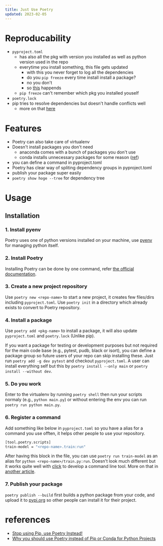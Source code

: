 ```yaml
---
title: Just Use Poetry
updated: 2023-02-05
---
```


# Reproducability

- `pyproject.toml`
  - has also all the pkg with version you installed as well as python version used in the repo
  - everytime you install something, this file gets updated
    - with this you never forget to log all the dependencies
    - do you `pip freeze` every time install install a package?
    - no you don't
    - so [this](https://github.com/mia-workshop/MIA-Shared-Task-2022/issues/5) happends
  - `pip freeze` can't remember which pkg you installed youself
- `poetry.lock`
- pip tries to resolve dependencies but doesn't handle conflicts well
  - more on that [here](https://blogs.sap.com/2022/05/08/why-you-should-use-poetry-instead-of-pip-or-conda-for-python-projects/)


# Features

- Poetry can also take care of virtualenv
- Doesn't install packages you don't need
  - anaconda comes with a bunch of packages you don't use
  - conda installs unnecessary packages for some reason ([ref](https://blogs.sap.com/2022/05/08/why-you-should-use-poetry-instead-of-pip-or-conda-for-python-projects/))
- you can define a command in pyproject.toml
- Poetry has clear way of spliting dependency groups in pyproject.toml
- publish your package super easily
- `poetry show hoge --tree` for dependency tree


# Usage

## Installation

### 1. Install pyenv

Poetry uses one of python versions installed on your machine, use [pyenv](https://github.com/pyenv/pyenv) for managing python itself. 

### 2. Install Poetry

Installing Poetry can be done by one command, refer [the official documentation](https://python-poetry.org/docs/#installation).

### 3. Create a new project repository

Use `poetry new <repo-name>` to start a new project, it creates few files/dirs including `pyproject.toml`. Use `poetry init` in a directory which already exists to convert to Poetry repository.

### 4. Install a package

Use `poetry add <pkg-name>` to install a package, it will also update `pyproject.toml` and `poetry.lock` (Unlike pip).

If you want a package for testing or development purposes but not required for the main code base (e.g., pytest, pudb, black or isort), you can define a package group so future users of your repo can skip installing these. Just run `poetry add -g dev pytest` and checkout `pyproject.toml`. A user can install everything self but this by `poetry install --only main` or `poetry install --without dev`.

### 5. Do you work

Enter to the virtualenv by running `poetry shell` then run your scripts normaly (e.g., `python main.py`) or without entering the env you can run `poetry run python main.py`.

### 6. Register a command

Add something like below in `pyproject.toml` so you have a alias for a command you use offten, it helps other people to use your repository.

```bash
[tool.poetry.scripts]
train-model = "<repo-name>.train:run"
```

After having this block in the file, you can use `poetry run train-model` as an alias for `python <repo-name>/train.py:run`.
Doesn't look much different but it works quite well with [click](https://github.com/pallets/click) to develop a command line tool. More on that in [another article](https://sotaro.io/posts/pip-installable-lib-poetry).

### 7. Publish your package

`poetry publish --build` first builds a python package from your code, and upload it to [pypi.org](https://pypi.org) so other people can install it for their project.



# references

- [Stop using Pip, use Poetry Instead!](https://nanthony007.medium.com/stop-using-pip-use-poetry-instead-db7164f4fc72)
- [Why you should use Poetry instead of Pip or Conda for Python Projects](https://blogs.sap.com/2022/05/08/why-you-should-use-poetry-instead-of-pip-or-conda-for-python-projects/)
